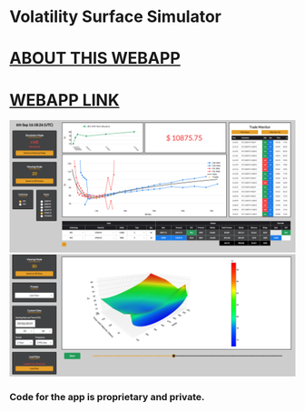 # Volatility Surface Simulator
# [ABOUT THIS WEBAPP](https://leonjwu.github.io/volatility-simulator/)
# [WEBAPP LINK](http://vol-app-prod.us-east-2.elasticbeanstalk.com/)

![Image](https://github.com/leonjwu/volatility-simulator/blob/master/2D.png)
![Image](https://github.com/leonjwu/volatility-simulator/blob/master/3D.png)

### Code for the app is proprietary and private.

